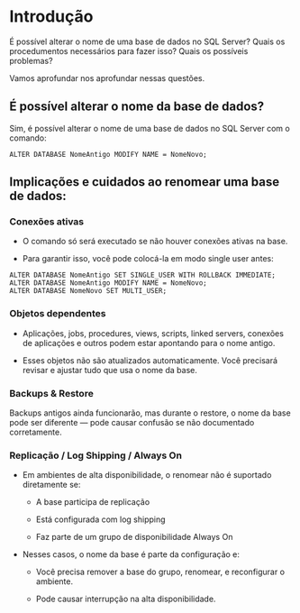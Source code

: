 # Introdução

É possível alterar o nome de uma base de dados no SQL Server? Quais os procedumentos necessários para fazer isso? Quais os possíveis problemas?

Vamos aprofundar nos aprofundar nessas questões.

## É possível alterar o nome da base de dados?

Sim, é possível alterar o nome de uma base de dados no SQL Server com o comando:

```TSQL
ALTER DATABASE NomeAntigo MODIFY NAME = NomeNovo;
```

## Implicações e cuidados ao renomear uma base de dados:

### Conexões ativas

- O comando só será executado se não houver conexões ativas na base.

- Para garantir isso, você pode colocá-la em modo single user antes:

```TSQL
ALTER DATABASE NomeAntigo SET SINGLE_USER WITH ROLLBACK IMMEDIATE;
ALTER DATABASE NomeAntigo MODIFY NAME = NomeNovo;
ALTER DATABASE NomeNovo SET MULTI_USER;
```

### Objetos dependentes

- Aplicações, jobs, procedures, views, scripts, linked servers, conexões de aplicações e outros podem estar apontando para o nome antigo.

- Esses objetos não são atualizados automaticamente. Você precisará revisar e ajustar tudo que usa o nome da base.

### Backups & Restore

Backups antigos ainda funcionarão, mas durante o restore, o nome da base pode ser diferente — pode causar confusão se não documentado corretamente.

### Replicação / Log Shipping / Always On

- Em ambientes de alta disponibilidade, o renomear não é suportado diretamente se:

    - A base participa de replicação

    - Está configurada com log shipping

    - Faz parte de um grupo de disponibilidade Always On

- Nesses casos, o nome da base é parte da configuração e:

    - Você precisa remover a base do grupo, renomear, e reconfigurar o ambiente.

    - Pode causar interrupção na alta disponibilidade.
